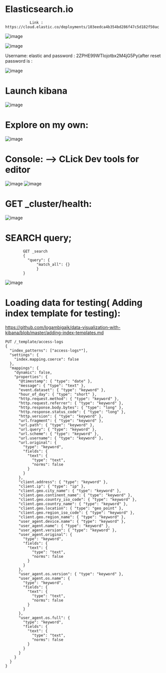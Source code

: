 #  Elasticsearch.io
               Link : https://cloud.elastic.co/deployments/103eedca4b354bd286f47c5d182f50ac

![image](https://user-images.githubusercontent.com/54719289/117513825-764c6d80-af8a-11eb-93ff-41c1b82eabe3.png)

![image](https://user-images.githubusercontent.com/54719289/117513874-8ebc8800-af8a-11eb-8549-639e850de774.png)


Username: elastic and password : 2ZPHE99WTlojotbx2M4jG5Py(after reset password is :


![image](https://user-images.githubusercontent.com/54719289/117514031-de02b880-af8a-11eb-8d0d-540a0c740ecb.png)


# Launch kibana
![image](https://user-images.githubusercontent.com/54719289/117514382-96306100-af8b-11eb-880a-d3c68e4c27f0.png)


# Explore on my own:
![image](https://user-images.githubusercontent.com/54719289/117514351-81ec6400-af8b-11eb-913c-459d7610fb15.png)



# Console:  --> CLick Dev tools for editor
![image](https://user-images.githubusercontent.com/54719289/117514610-266ea600-af8c-11eb-96dc-d7f99be02a27.png)
![image](https://user-images.githubusercontent.com/54719289/117514640-3be3d000-af8c-11eb-90b3-5530d1fc58b6.png)


# GET _cluster/health:

![image](https://user-images.githubusercontent.com/54719289/117514935-f2e04b80-af8c-11eb-8cb6-419641ed8251.png)


#  SEARCH query;

            GET _search
            {
              "query": {
                  "match_all": {}
                  }
            }

![image](https://user-images.githubusercontent.com/54719289/117515227-86198100-af8d-11eb-8ea3-dd36cd0a95cc.png)


# Loading data for testing( Adding index template for testing):

https://github.com/logambigaik/data-visualization-with-kibana/blob/master/adding-index-templates.md      

```
PUT /_template/access-logs
{
  "index_patterns": ["access-logs*"],
  "settings": {
    "index.mapping.coerce": false
  }, 
  "mappings": {
    "dynamic": false,
    "properties": {
      "@timestamp": { "type": "date" },
      "message": { "type": "text" },
      "event.dataset": { "type": "keyword" },
      "hour_of_day": { "type": "short" },
      "http.request.method": { "type": "keyword" },
      "http.request.referrer": { "type": "keyword" },
      "http.response.body.bytes": { "type": "long" },
      "http.response.status_code": { "type": "long" },
      "http.version": { "type": "keyword" },
      "url.fragment": { "type": "keyword" },
      "url.path": { "type": "keyword" },
      "url.query": { "type": "keyword" },
      "url.scheme": { "type": "keyword" },
      "url.username": { "type": "keyword" },
      "url.original": {
        "type": "keyword",
        "fields": {
          "text": {
            "type": "text",
            "norms": false
          }
        }
      },
      "client.address": { "type": "keyword" },
      "client.ip": { "type": "ip" },
      "client.geo.city_name": { "type": "keyword" },
      "client.geo.continent_name": { "type": "keyword" },
      "client.geo.country_iso_code": { "type": "keyword" },
      "client.geo.country_name": { "type": "keyword" },
      "client.geo.location": { "type": "geo_point" },
      "client.geo.region_iso_code": { "type": "keyword" },
      "client.geo.region_name": { "type": "keyword" },
      "user_agent.device.name": { "type": "keyword" },
      "user_agent.name": { "type": "keyword" },
      "user_agent.version": { "type": "keyword" },
      "user_agent.original": {
        "type": "keyword",
        "fields": {
          "text": {
            "type": "text",
            "norms": false
          }
        }
      },
      "user_agent.os.version": { "type": "keyword" },
      "user_agent.os.name": {
        "type": "keyword",
        "fields": {
          "text": {
            "type": "text",
            "norms": false
          }
        }
      },
      "user_agent.os.full": {
        "type": "keyword",
        "fields": {
          "text": {
            "type": "text",
            "norms": false
          }
        }
      }
    }
  }
}
```




